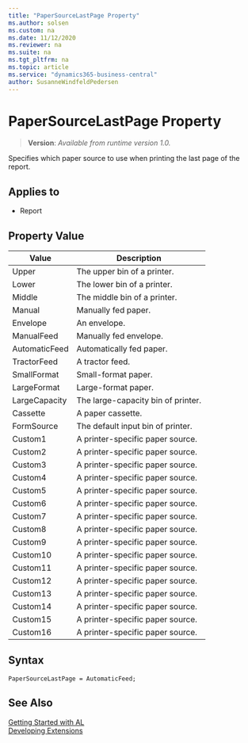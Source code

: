 ```yaml
---
title: "PaperSourceLastPage Property"
ms.author: solsen
ms.custom: na
ms.date: 11/12/2020
ms.reviewer: na
ms.suite: na
ms.tgt_pltfrm: na
ms.topic: article
ms.service: "dynamics365-business-central"
author: SusanneWindfeldPedersen
---
```

[//]: # (START>DO_NOT_EDIT)
[//]: # (IMPORTANT:Do not edit any of the content between here and the END>DO_NOT_EDIT.)
[//]: # (Any modifications should be made in the .xml files in the ModernDev repo.)
# PaperSourceLastPage Property
> **Version**: _Available from runtime version 1.0._

Specifies which paper source to use when printing the last page of the report.

## Applies to
-   Report

## Property Value

|Value|Description|
|-----------|---------------------------------------|
|Upper|The upper bin of a printer.|
|Lower|The lower bin of a printer.|
|Middle|The middle bin of a printer.|
|Manual|Manually fed paper.|
|Envelope|An envelope.|
|ManualFeed|Manually fed envelope.|
|AutomaticFeed|Automatically fed paper.|
|TractorFeed|A tractor feed.|
|SmallFormat|Small-format paper.|
|LargeFormat|Large-format paper.|
|LargeCapacity|The large-capacity bin of printer.|
|Cassette|A paper cassette.|
|FormSource|The default input bin of printer.|
|Custom1|A printer-specific paper source.|
|Custom2|A printer-specific paper source.|
|Custom3|A printer-specific paper source.|
|Custom4|A printer-specific paper source.|
|Custom5|A printer-specific paper source.|
|Custom6|A printer-specific paper source.|
|Custom7|A printer-specific paper source.|
|Custom8|A printer-specific paper source.|
|Custom9|A printer-specific paper source.|
|Custom10|A printer-specific paper source.|
|Custom11|A printer-specific paper source.|
|Custom12|A printer-specific paper source.|
|Custom13|A printer-specific paper source.|
|Custom14|A printer-specific paper source.|
|Custom15|A printer-specific paper source.|
|Custom16|A printer-specific paper source.|
[//]: # (IMPORTANT: END>DO_NOT_EDIT)

## Syntax

```AL
PaperSourceLastPage = AutomaticFeed;
```

## See Also  
[Getting Started with AL](../devenv-get-started.md)  
[Developing Extensions](../devenv-dev-overview.md)  